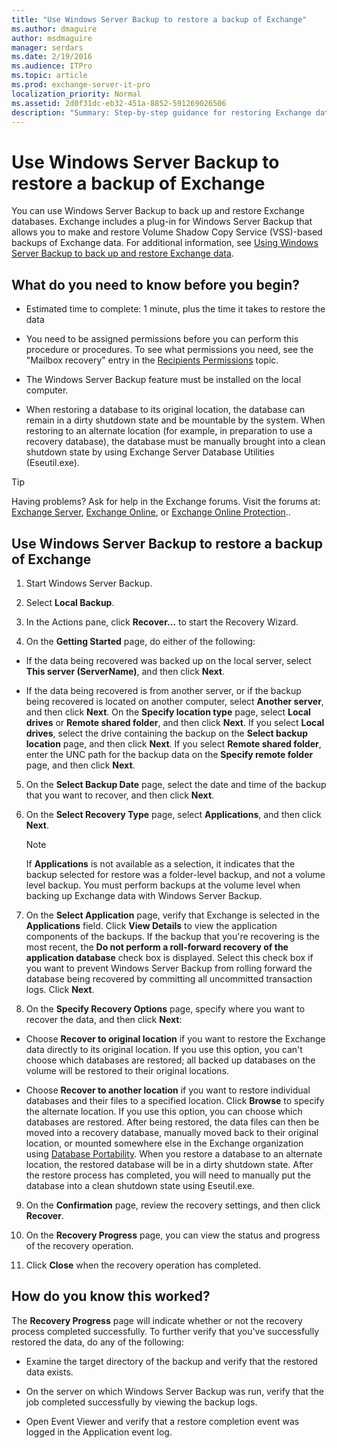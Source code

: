 ```yaml
---
title: "Use Windows Server Backup to restore a backup of Exchange"
ms.author: dmaguire
author: msdmaguire
manager: serdars
ms.date: 2/19/2016
ms.audience: ITPro
ms.topic: article
ms.prod: exchange-server-it-pro
localization_priority: Normal
ms.assetid: 2d0f31dc-eb32-451a-8852-591269026506
description: "Summary: Step-by-step guidance for restoring Exchange data from a previous back up."
---
```


# Use Windows Server Backup to restore a backup of Exchange

You can use Windows Server Backup to back up and restore Exchange databases. Exchange includes a plug-in for Windows Server Backup that allows you to make and restore Volume Shadow Copy Service (VSS)-based backups of Exchange data. For additional information, see [Using Windows Server Backup to back up and restore Exchange data](windows-server-backup.md).
  
## What do you need to know before you begin?

- Estimated time to complete: 1 minute, plus the time it takes to restore the data
    
- You need to be assigned permissions before you can perform this procedure or procedures. To see what permissions you need, see the "Mailbox recovery" entry in the [Recipients Permissions](../../permissions/feature-permissions/recipient-permissions.md) topic.
    
- The Windows Server Backup feature must be installed on the local computer.
    
- When restoring a database to its original location, the database can remain in a dirty shutdown state and be mountable by the system. When restoring to an alternate location (for example, in preparation to use a recovery database), the database must be manually brought into a clean shutdown state by using Exchange Server Database Utilities (Eseutil.exe).
    
> [!TIP]
> Having problems? Ask for help in the Exchange forums. Visit the forums at: [Exchange Server](https://go.microsoft.com/fwlink/p/?linkId=60612), [Exchange Online](https://go.microsoft.com/fwlink/p/?linkId=267542), or [Exchange Online Protection](https://go.microsoft.com/fwlink/p/?linkId=285351)..
  
## Use Windows Server Backup to restore a backup of Exchange

1. Start Windows Server Backup.
    
2. Select **Local Backup**.
    
3. In the Actions pane, click **Recover…** to start the Recovery Wizard.
    
4. On the **Getting Started** page, do either of the following: 
    
  - If the data being recovered was backed up on the local server, select **This server (ServerName)**, and then click **Next**.
    
  - If the data being recovered is from another server, or if the backup being recovered is located on another computer, select **Another server**, and then click **Next**. On the **Specify location type** page, select **Local drives** or **Remote shared folder**, and then click **Next**. If you select **Local drives**, select the drive containing the backup on the **Select backup location** page, and then click **Next**. If you select **Remote shared folder**, enter the UNC path for the backup data on the **Specify remote folder** page, and then click **Next**.
    
5. On the **Select Backup Date** page, select the date and time of the backup that you want to recover, and then click **Next**.
    
6. On the **Select Recovery Type** page, select **Applications**, and then click **Next**.
    
    > [!NOTE]
    > If **Applications** is not available as a selection, it indicates that the backup selected for restore was a folder-level backup, and not a volume level backup. You must perform backups at the volume level when backing up Exchange data with Windows Server Backup.
  
7. On the **Select Application** page, verify that Exchange is selected in the **Applications** field. Click **View Details** to view the application components of the backups. If the backup that you're recovering is the most recent, the **Do not perform a roll-forward recovery of the application database** check box is displayed. Select this check box if you want to prevent Windows Server Backup from rolling forward the database being recovered by committing all uncommitted transaction logs. Click **Next**.
    
8. On the **Specify Recovery Options** page, specify where you want to recover the data, and then click **Next**:
    
  - Choose **Recover to original location** if you want to restore the Exchange data directly to its original location. If you use this option, you can't choose which databases are restored; all backed up databases on the volume will be restored to their original locations.
    
  - Choose **Recover to another location** if you want to restore individual databases and their files to a specified location. Click **Browse** to specify the alternate location. If you use this option, you can choose which databases are restored. After being restored, the data files can then be moved into a recovery database, manually moved back to their original location, or mounted somewhere else in the Exchange organization using [Database Portability](http://technet.microsoft.com/library/387b727a-ce51-4910-b5c4-613c693fa5bd.aspx). When you restore a database to an alternate location, the restored database will be in a dirty shutdown state. After the restore process has completed, you will need to manually put the database into a clean shutdown state using Eseutil.exe.
    
9. On the **Confirmation** page, review the recovery settings, and then click **Recover**.
    
10. On the **Recovery Progress** page, you can view the status and progress of the recovery operation.
    
11. Click **Close** when the recovery operation has completed.
    
## How do you know this worked?

The **Recovery Progress** page will indicate whether or not the recovery process completed successfully. To further verify that you've successfully restored the data, do any of the following: 
  
- Examine the target directory of the backup and verify that the restored data exists.
    
- On the server on which Windows Server Backup was run, verify that the job completed successfully by viewing the backup logs.
    
- Open Event Viewer and verify that a restore completion event was logged in the Application event log.
    

